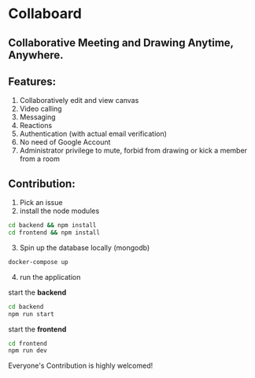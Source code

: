 # Collaboard

## Collaborative Meeting and Drawing Anytime, Anywhere.

## Features:

1. Collaboratively edit and view canvas
2. Video calling
3. Messaging
4. Reactions
5. Authentication (with actual email verification)
6. No need of Google Account
7. Administrator privilege to mute, forbid from drawing or kick a member from a room

## Contribution:

1. Pick an issue
2. install the node modules

```bash
cd backend && npm install
cd frontend && npm install
```

3. Spin up the database locally (mongodb)

```bash
docker-compose up
```

4. run the application

start the **backend**

```bash
cd backend
npm run start
```

start the **frontend**

```bash
cd frontend
npm run dev
```

Everyone's Contribution is highly welcomed!
